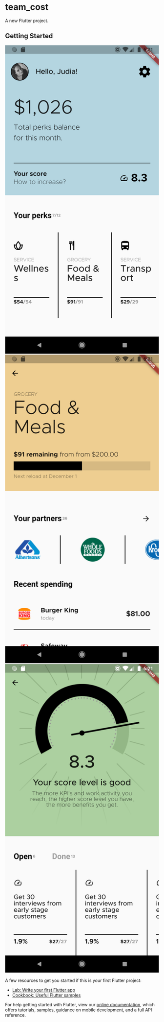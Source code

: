 # team_cost

A new Flutter project.

## Getting Started

![Screenshot](https://github.com/GabbyOwusu/team-cost-clone/blob/main/images/Screenshot_1639102866.png)
![Screenshot](https://github.com/GabbyOwusu/team-cost-clone/blob/main/images/Screenshot_1639102869.png)
![Screenshot](https://github.com/GabbyOwusu/team-cost-clone/blob/main/images/Screenshot_1639102861.png)


A few resources to get you started if this is your first Flutter project:

- [Lab: Write your first Flutter app](https://flutter.dev/docs/get-started/codelab)
- [Cookbook: Useful Flutter samples](https://flutter.dev/docs/cookbook)

For help getting started with Flutter, view our
[online documentation](https://flutter.dev/docs), which offers tutorials,
samples, guidance on mobile development, and a full API reference.
